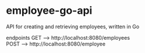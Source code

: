 # employee-go-api
API for creating and retrieving employees, written in Go

endpoints
GET --> http://localhost:8080/employees <br>
POST --> http://localhost:8080/employee <br>
